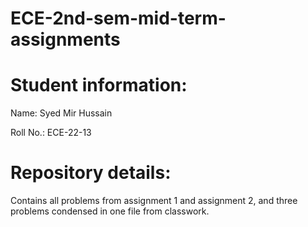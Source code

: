 # ECE-2nd-sem-mid-term-assignments

# Student information:

Name: Syed Mir Hussain

Roll No.: ECE-22-13


# Repository details:

Contains all problems from assignment 1 and assignment 2, and three problems condensed in one file from classwork.
